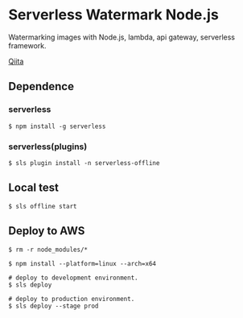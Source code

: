 # Serverless Watermark Node.js
Watermarking images with Node.js, lambda, api gateway, serverless framework.

[Qiita](https://qiita.com/haxidoi/items/b278237d5aebfa889303)

## Dependence
### serverless
```shell
$ npm install -g serverless
```
### serverless(plugins)
```shell
$ sls plugin install -n serverless-offline
```

## Local test
```shell
$ sls offline start
```

## Deploy to AWS
```shell
$ rm -r node_modules/*

$ npm install --platform=linux --arch=x64

# deploy to development environment.
$ sls deploy

# deploy to production environment.
$ sls deploy --stage prod
```
